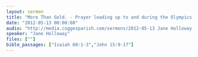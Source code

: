 ```yaml
---
layout: sermon
title: "More Than Gold. - Prayer leading up to and during the Olympics."
date: "2012-05-13 00:00:00"
audio: "http://media.coggesparish.com/sermons/2012-05-13 Jane Holloway.mp3"
speaker: "Jane Holloway"
files: [""]
bible_passages: ["Isaiah 60:1-3","John 15:9-17"]
---
```

